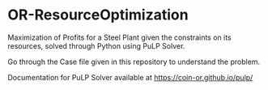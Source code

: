 # OR-ResourceOptimization
Maximization of Profits for a Steel Plant given the constraints on its resources, solved through Python using PuLP Solver.

Go through the Case file given in this repository to understand the problem.

Documentation for PuLP Solver available at https://coin-or.github.io/pulp/
